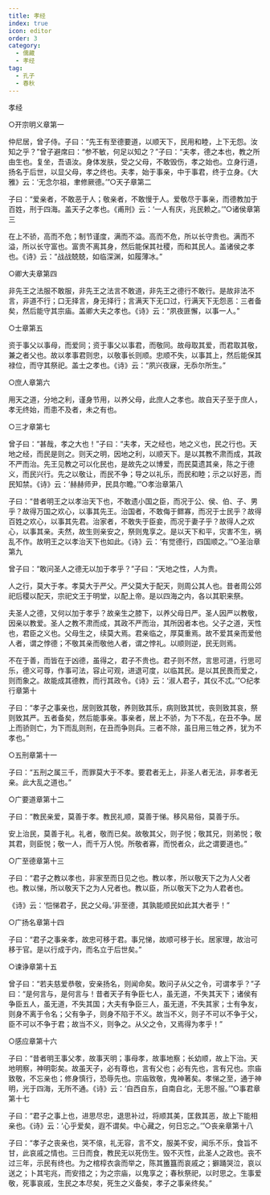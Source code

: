 ```yaml
---
title: 孝经
index: true
icon: editor
order: 3
category:
  - 儒藏
  - 孝经
tag:
  - 孔子
  - 春秋
---
```


孝经  

○开宗明义章第一  

仲尼居，曾子侍。子曰：“先王有至德要道，以顺天下，民用和睦，上下无怨。汝知之乎？”曾子避席曰：“参不敏，何足以知之？”子曰：“夫孝，德之本也，教之所由生也。复坐，吾语汝。身体发肤，受之父母，不敢毁伤，孝之始也。立身行道，扬名于后世，以显父母，孝之终也。夫孝，始于事亲，中于事君，终于立身。《大雅》云：‘无念尔祖，聿修厥德。’”○天子章第二  

子曰：“爱亲者，不敢恶于人；敬亲者，不敢慢于人。爱敬尽于事亲，而德教加于百姓，刑于四海。盖天子之孝也。《甫刑》云：‘一人有庆，兆民赖之。’”○诸侯章第三  

在上不骄，高而不危；制节谨度，满而不溢。高而不危，所以长守贵也。满而不溢，所以长守富也。富贵不离其身，然后能保其社稷，而和其民人。盖诸侯之孝也。《诗》云：“战战兢兢，如临深渊，如履薄冰。”  

○卿大夫章第四  

非先王之法服不敢服，非先王之法言不敢道，非先王之德行不敢行。是故非法不言，非道不行；口无择言，身无择行；言满天下无口过，行满天下无怨恶：三者备矣，然后能守其宗庙。盖卿大夫之孝也。《诗》云：“夙夜匪懈，以事一人。”  

○士章第五  

资于事父以事母，而爱同；资于事父以事君，而敬同。故母取其爱，而君取其敬，兼之者父也。故以孝事君则忠，以敬事长则顺。忠顺不失，以事其上，然后能保其禄位，而守其祭祀。盖士之孝也。《诗》云：“夙兴夜寐，无忝尔所生。”  

○庶人章第六  

用天之道，分地之利，谨身节用，以养父母，此庶人之孝也。故自天子至于庶人，孝无终始，而患不及者，未之有也。  

○三才章第七  

曾子曰：“甚哉，孝之大也！”子曰：“夫孝，天之经也，地之义也，民之行也。天地之经，而民是则之。则天之明，因地之利，以顺天下。是以其教不肃而成，其政不严而治。先王见教之可以化民也，是故先之以博爱，而民莫遗其亲，陈之于德义，而民兴行。先之以敬让，而民不争；导之以礼乐，而民和睦；示之以好恶，而民知禁。《诗》云：‘赫赫师尹，民具尔瞻。’”○孝治章第八  

子曰：“昔者明王之以孝治天下也，不敢遗小国之臣，而况于公、侯、伯、子、男乎？故得万国之欢心，以事其先王。治国者，不敢侮于鳏寡，而况于士民乎？故得百姓之欢心，以事其先君。治家者，不敢失于臣妾，而况于妻子乎？故得人之欢心，以事其亲。夫然，故生则亲安之，祭则鬼享之。是以天下和平，灾害不生，祸乱不作。故明王之以孝治天下也如此。《诗》云：‘有觉德行，四国顺之。’”○圣治章第九  

曾子曰：“敢问圣人之德无以加于孝乎？”子曰：“天地之性，人为贵。  

人之行，莫大于孝。孝莫大于严父。严父莫大于配天，则周公其人也。昔者周公郊祀后稷以配天，宗祀文王于明堂，以配上帝。是以四海之内，各以其职来祭。  

夫圣人之德，又何以加于孝乎？故亲生之膝下，以养父母日严。圣人因严以教敬，因亲以教爱。圣人之教不肃而成，其政不严而治，其所因者本也。父子之道，天性也，君臣之义也。父母生之，续莫大焉。君亲临之，厚莫重焉。故不爱其亲而爱他人者，谓之悖德；不敬其亲而敬他人者，谓之悖礼。以顺则逆，民无则焉。  

不在于善，而皆在于凶德，虽得之，君子不贵也。君子则不然，言思可道，行思可乐，德义可尊，作事可法，容止可观，进退可度，以临其民。是以其民畏而爱之，则而象之。故能成其德教，而行其政令。《诗》云：‘淑人君子，其仪不忒。’”○纪孝行章第十  

子曰：“孝子之事亲也，居则致其敬，养则致其乐，病则致其忧，丧则致其哀，祭则致其严。五者备矣，然后能事亲。事亲者，居上不骄，为下不乱，在丑不争。居上而骄则亡，为下而乱则刑，在丑而争则兵。三者不除，虽日用三牲之养，犹为不孝也。”  

○五刑章第十一  

子曰：“五刑之属三千，而罪莫大于不孝。要君者无上，非圣人者无法，非孝者无亲。此大乱之道也。”  

○广要道章第十二  

子曰：“教民亲爱，莫善于孝。教民礼顺，莫善于悌。移风易俗，莫善于乐。  

安上治民，莫善于礼。礼者，敬而已矣。故敬其父，则子悦；敬其兄，则弟悦；敬其君，则臣悦；敬一人，而千万人悦。所敬者寡，而悦者众，此之谓要道也。”  

○广至德章第十三  

子曰：“君子之教以孝也，非家至而日见之也。教以孝，所以敬天下之为人父者也。教以悌，所以敬天下之为人兄者也。教以臣，所以敬天下之为人君者也。  

《诗》云：‘恺悌君子，民之父母。’非至德，其孰能顺民如此其大者乎！”  

○广扬名章第十四  

子曰：“君子之事亲孝，故忠可移于君。事兄悌，故顺可移于长。居家理，故治可移于官。是以行成于内，而名立于后世矣。”  

○谏诤章第十五  

曾子曰：“若夫慈爱恭敬，安亲扬名，则闻命矣。敢问子从父之令，可谓孝乎？”子曰：“是何言与，是何言与！昔者天子有争臣七人，虽无道，不失其天下；诸侯有争臣五人，虽无道，不失其国；大夫有争臣三人，虽无道，不失其家；士有争友，则身不离于令名；父有争子，则身不陷于不义。故当不义，则子不可以不争于父，臣不可以不争于君；故当不义，则争之。从父之令，又焉得为孝乎！”  

○感应章第十六  

子曰：“昔者明王事父孝，故事天明；事母孝，故事地察；长幼顺，故上下治。天地明察，神明彰矣。故虽天子，必有尊也，言有父也；必有先也，言有兄也。宗庙致敬，不忘亲也；修身慎行，恐辱先也。宗庙致敬，鬼神著矣。孝悌之至，通于神明，光于四海，无所不通。《诗》云：‘自西自东，自南自北，无思不服。’”○事君章第十七  

子曰：“君子之事上也，进思尽忠，退思补过，将顺其美，匡救其恶，故上下能相亲也。《诗》云：‘心乎爱矣，遐不谓矣。中心藏之，何日忘之。’”○丧亲章第十八  

子曰：“孝子之丧亲也，哭不偯，礼无容，言不文，服美不安，闻乐不乐，食旨不甘，此哀戚之情也。三日而食，教民无以死伤生。毁不灭性，此圣人之政也。丧不过三年，示民有终也。为之棺椁衣衾而举之，陈其簠簋而哀戚之；擗踊哭泣，哀以送之；卜其宅兆，而安措之；为之宗庙，以鬼享之；春秋祭祀，以时思之。生事爱敬，死事哀戚，生民之本尽矣，死生之义备矣，孝子之事亲终矣。”  
